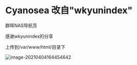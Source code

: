 # Cyanosea 改自"wkyunindex"



群晖NAS导航页

感谢wkyunindex的分享

上传到/var/www/html/目录下

![image-20210404164454642](https://cdn.jsdelivr.net/gh/muzihuaner/huancdn/img/20210404164454.png)